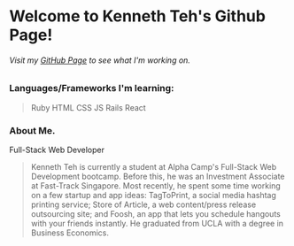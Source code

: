 # Welcome to Kenneth Teh's Github Page!

###### Visit my [GitHub Page](https://github.com/kennethteh90) to see what I'm working on.

### Languages/Frameworks I'm learning:
> Ruby
HTML
CSS
JS
Rails
React

### About Me.
Full-Stack Web Developer

> Kenneth Teh is currently a student at Alpha Camp's Full-Stack Web Development bootcamp.
>Before this, he was an Investment Associate at Fast-Track Singapore. Most recently, he spent some time working on a few startup and app ideas: TagToPrint, a social media hashtag printing service; Store of Article, a web content/press release outsourcing site; and Foosh, an app that lets you schedule hangouts with your friends instantly. He graduated from UCLA with a degree in Business Economics.
